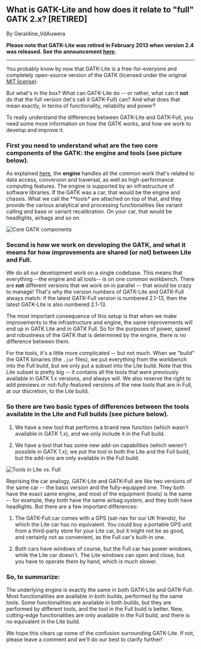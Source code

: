 ## What is GATK-Lite and how does it relate to "full" GATK 2.x? [RETIRED]

By Geraldine_VdAuwera

<p><strong>Please note that GATK-Lite was retired in February 2013 when version 2.4 was released. See the announcement <a rel="nofollow" href="http://www.broadinstitute.org/gatk/guide/article?id=2091">here</a>.</strong></p>

<hr></hr><p>You probably know by now that GATK-Lite is a free-for-everyone and completely open-source version of the GATK (licensed under the original <a rel="nofollow" href="http://en.wikipedia.org/wiki/MIT_License">MIT license</a>).</p>

<p>But what's in the box? What can GATK-Lite do -- or rather, what can it <strong>not</strong> do that the full version (let's call it GATK-Full) can? And what does that mean exactly, in terms of functionality, reliability and power?</p>

<p>To really understand the differences between GATK-Lite and GATK-Full, you need some more information on how the GATK works, and how we work to develop and improve it.</p>

<h3>First you need to understand what are the two core components of the GATK: the engine and tools (see picture below).</h3>

<p>As explained <a rel="nofollow" href="http://www.broadinstitute.org/gatk/about/#what-is-the-gatk">here</a>, the <strong>engine</strong> handles all the common work that's related to data access, conversion and traversal, as well as high-performance computing features. The engine is supported by an infrastructure of software libraries. If the GATK was a car, that would be the engine and chassis. What we call the **tools* are attached on top of that, and they provide the various analytical and processing functionalities like variant calling and base or variant recalibration. On your car, that would be headlights, airbags and so on.</p>

<p><img src="http://www.broadinstitute.org/gatk/img/core_gatk2.png" alt="Core GATK components" class="embedImage-img importedEmbed-img"></img></p>

<h3>Second is how we work on developing the GATK, and what it means for how improvements are shared (or not) between Lite and Full.</h3>

<p>We do all our development work on a single codebase. This means that everything --the engine and all tools-- is on one common workbench. There are <strong>not</strong> different versions that we work on in parallel -- that would be crazy to manage! That's why the version numbers of GATK-Lite and GATK-Full always match: if the latest GATK-Full version is numbered 2.1-13, then the latest GATK-Lite is also numbered 2.1-13.</p>

<p>The most important consequence of this setup is that when we make improvements to the infrastructure and engine, the same improvements will end up in GATK Lite and in GATK Full. So for the purposes of power, speed and robustness of the GATK that is determined by the engine, there is no difference between them.</p>

<p>For the tools, it's a little more complicated -- but not much. When we "build" the GATK binaries (the <code class="code codeInline" spellcheck="false">.jar</code> files), we put everything from the workbench into the Full build, but we only put a subset into the Lite build. Note that this Lite subset is pretty big -- it contains all the tools that were previously available in GATK 1.x versions, and always will. We also  reserve the right to add previews or not-fully-featured versions of the new tools that are in Full, at our discretion, to the Lite build.</p>

<h3>So there are two basic types of differences between the tools available in the Lite and Full builds (see picture below).</h3>

<ol><li><p>We have a new tool that performs a brand new function (which wasn't available in GATK 1.x), and we only include it in the Full build.</p></li>
<li><p>We have a tool that has some new add-on capabilities (which weren't possible in GATK 1.x); we put the tool in both the Lite and the Full build, but the add-ons are only available in the Full build.</p></li>
</ol><p><img src="http://www.broadinstitute.org/gatk/img/lite_vs_2x.png" alt="Tools in Lite vs. Full" class="embedImage-img importedEmbed-img"></img></p>

<p>Reprising the car analogy, GATK-Lite and GATK-Full are like two versions of the same car -- the basic version and the fully-equipped one. They both have the exact same engine, and most of the equipment (tools) is the same -- for example, they both have the same airbag system, and they both have headlights. But there are a few important differences:</p>

<ol><li><p>The GATK-Full car comes with a GPS (sat-nav for our UK friends), for which the Lite car has no equivalent. You could buy a portable GPS unit from a third-party store for your Lite car, but it might not be as good, and certainly not as convenient, as the Full car's built-in one.</p></li>
<li><p>Both cars have windows of course, but the Full car has power windows, while the Lite car doesn't. The Lite windows can open and close, but you have to operate them by hand, which is much slower.</p></li>
</ol><h3>So, to summarize:</h3>

<p>The underlying engine is exactly the same in both GATK-Lite and GATK-Full. Most functionalities are available in both builds, performed by the same tools. Some functionalities are available in both builds, but they are performed by different tools, and the tool in the Full build is better. New, cutting-edge functionalities are only available in the Full build, and there is no equivalent in the Lite build.</p>

<p>We hope this clears up some of the confusion surrounding GATK-Lite. If not, please leave a comment and we'll do our best to clarify further!</p>
